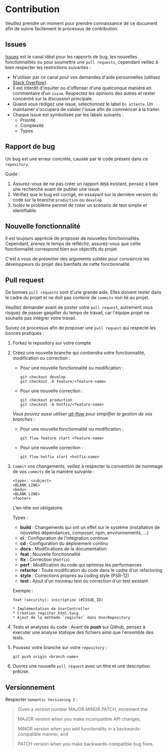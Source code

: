 # Contribution

Veuillez prendre un moment pour prendre connaissance de ce document afin de suivre facilement le processus de contribution.

## Issues
[Issues](https://github.com/TBoileau/twitch/issues) est le canal idéal pour les rapports de bug, les nouvelles fonctionnalités ou pour soumettre une `pull requests`, cependant veillez à bien respecter les restrictions suivantes :
* N'utiliser par ce canal pour vos demandes d'aide personnelles (utilisez [Stack Overflow](http://stackoverflow.com/)).
* Il est interdit d'insulter ou d'offenser d'une quelconque manière en commentaire d'un `issue`. Respectez les opinions des autres et rester concentré sur la discussion principale.
* Quand vous rédigez une issue, sélectionnez le label `En attente`. Un maintainer s'occupera de valider l'issue afin de commencer à la traiter.
* Chaque issue est symbolisée par les labels suivants :
    * Priorité
    * Complexité
    * Types

## Rapport de bug
Un bug est une erreur concrète, causée par le code présent dans ce `repository`.

Guide :
1. Assurez-vous de ne pas créer un rapport déjà existant, pensez à faire une recherche avant de publier une issue.
2. Vérifiez que le bug est corrigé, en essayant sur la dernière version du code sur la branche `production` ou `develop`.
3. Isolez le problème permet de créer un scénario de test simple et identifiable.

## Nouvelle fonctionnalité
Il est toujours apprécié de proposer de nouvelles fonctionnalités. Cependant, prenez le temps de réfléchir, assurez-vous que cette fonctionnalité correspond bien aux objectifs du projet.

C'est à vous de présenter des arguments solides pour convaincre les développeurs du projet des bienfaits de cette fonctionnalité.

## Pull request
De bonnes `pull requests` sont d'une grande aide. Elles doivent rester dans le cadre du projet et ne doit pas contenir de `commits` non lié au projet.

Veuillez demander avant de poster votre `pull request`, autrement vous risquez de passer gaspiller du temps de travail, car l'équipe projet ne souhaite pas intégrer votre travail.

Suivez ce processus afin de proposer une `pull request` qui respecte les bonnes pratiques :
1. Forkez le repository sur votre compte
2. Créez une nouvelle branche qui contiendra votre fonctionnalité, modification ou correction :
    * Pour une nouvelle fonctionnalité ou modification :
        ```
        git checkout develop
        git checkout -b feature/<feature-name>
        ```
    * Pour une nouvelle correction :
        ```
        git checkout production
        git checkout -b hotfix/<feature-name>
        ```
   *Vous pouvez aussi utiliser [git-flow](https://danielkummer.github.io/git-flow-cheatsheet/index.fr_FR.html) pour simplifier la gestion de vos branches :*
    * Pour une nouvelle fonctionnalité ou modification :
        ```
        git flow feature start <feature-name>
        ```
    * Pour une nouvelle correction :
        ```
        git flow hotfix start <hotfix-name>
        ```
3. `Commit` vos changements, veillez à respecter la convention de nommage de vos `commits` de la manière suivante :
    ```
    <type>: <subject>
    <BLANK LINE>
    <body>
    <BLANK LINE>
    <footer>
    ```
   L'en-tête est obligatoire.

   Types :
    * **build** : Changements qui ont un effet sur le système (installation de nouvelles dépendances, composer, npm, environnements, ...)
    * **ci** : Configuration de l'intégration continue
    * **cd** : Configuration du déploiement continu
    * **docs** : Modifications de la documentation
    * **feat** : Nouvelle fonctionnalité
    * **fix** : Correction (`hotfix`)
    * **perf** : Modification du code qui optimise les performances
    * **refactor** : Toute modification du code dans le cadre d'un refactoring
    * **style** : Corrections propres au coding style (PSR-12)
    * **test** : Ajout d'un nouveau test ou correction d'un test existant

   Exemple :
   ```
   feat (security): inscription (#ISSUE_ID)
   
   * Implémentation de UserController
   * Creation register.html.twig
   * Ajout de la méthode `register` dans UserRepository
   ```
4. Tests et analyses du code :
   Avant de **push** sur Github, pensez à éxecuter une analyse statique des fichiers ainsi que l'ensemble des tests.

5. Poussez votre branche sur votre `repository` :
    ```
    git push origin <branch-name> 
    ```
6. Ouvrez une nouvelle `pull request` avec un titre et une description précise.

## Versionnement
Respecter `Semantic Versioning 2` :
> Given a version number MAJOR.MINOR.PATCH, increment the:
>
> MAJOR version when you make incompatible API changes,
>
> MINOR version when you add functionality in a backwards-compatible manner, and
>
> PATCH version when you make backwards-compatible bug fixes.
